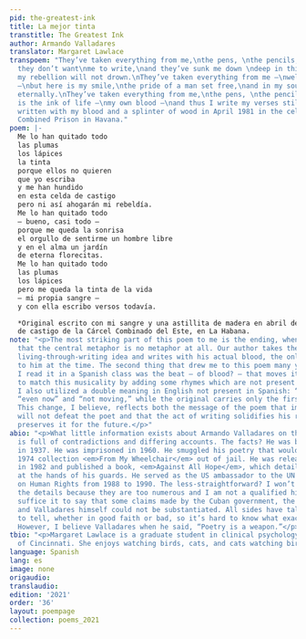 ```yaml
---
pid: the-greatest-ink
title: La mejor tinta
transtitle: The Greatest Ink
author: Armando Valladares
translator: Margaret Lawlace
transpoem: "They’ve taken everything from me,\nthe pens, \nthe pencils, \nthe ink,\nbecause
  they don’t want\nme to write,\nand they’ve sunk me down \ndeep in this cell,\nbut
  my rebellion will not drown.\nThey’ve taken everything from me —\nwell, almost everything
  —\nbut here is my smile,\nthe pride of a man set free,\nand in my soul a garden,\nflowering
  eternally.\nThey’ve taken everything from me,\nthe pens, \nthe pencils,\nbut here
  is the ink of life —\nmy own blood —\nand thus I write my verses still.\n\n*Original
  written with my blood and a splinter of wood in April 1981 in the cells of the East
  Combined Prison in Havana."
poem: |-
  Me lo han quitado todo
  las plumas
  los lápices
  la tinta
  porque ellos no quieren
  que yo escriba
  y me han hundido
  en esta celda de castigo
  pero ni así ahogarán mi rebeldía.
  Me lo han quitado todo
  — bueno, casi todo —
  porque me queda la sonrisa
  el orgullo de sentirme un hombre libre
  y en el alma un jardín
  de eterna florecitas.
  Me lo han quitado todo
  las plumas
  los lápices
  pero me queda la tinta de la vida
  — mi propia sangre —
  y con ella escribo versos todavía.

  *Original escrito con mi sangre y una astillita de madera en abril de 1981 en las celdas
  de castigo de la Cárcel Combinado del Este, en La Habana.
note: "<p>The most striking part of this poem to me is the ending, when we find out
  that the central metaphor is no metaphor at all. Our author takes the well-used
  living-through-writing idea and writes with his actual blood, the only means available
  to him at the time. The second thing that drew me to this poem many years ago when
  I read it in a Spanish class was the beat — of blood? — that moves it along. I attempted
  to match this musicality by adding some rhymes which are not present in the original.
  I also utilized a double meaning in English not present in Spanish: “still” as both
  “even now” and “not moving,” while the original carries only the first connotation.
  This change, I believe, reflects both the message of the poem that imprisonment
  will not defeat the poet and that the act of writing solidifies his resolve and
  preserves it for the future.</p>"
abio: "<p>What little information exists about Armando Valladares on the internet
  is full of contradictions and differing accounts. The facts? He was born in Cuba
  in 1937. He was imprisoned in 1960. He smuggled his poetry that would become the
  1974 collection <em>From My Wheelchair</em> out of jail. He was released from prison
  in 1982 and published a book, <em>Against All Hope</em>, which detailed torture
  at the hands of his guards. He served as the US ambassador to the UN Commission
  on Human Rights from 1988 to 1990. The less-straightforward? I won’t comment on
  the details because they are too numerous and I am not a qualified historian, but
  suffice it to say that some claims made by the Cuban government, the U.S. government,
  and Valladares himself could not be substantiated. All sides have tales they wish
  to tell, whether in good faith or bad, so it’s hard to know what exactly to believe.
  However, I believe Valladares when he said, “Poetry is a weapon.”</p>"
tbio: "<p>Margaret Lawlace is a graduate student in clinical psychology at the University
  of Cincinnati. She enjoys watching birds, cats, and cats watching birds.</p>"
language: Spanish
lang: es
image: none
origaudio:
translaudio:
edition: '2021'
order: '36'
layout: poempage
collection: poems_2021
---
```

